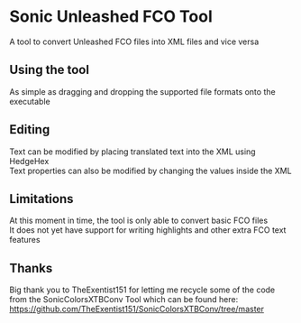 # Sonic Unleashed FCO Tool
A tool to convert Unleashed FCO files into XML files and vice versa

## Using the tool
As simple as dragging and dropping the supported file formats onto the executable<br>

## Editing
Text can be modified by placing translated text into the XML using HedgeHex<br>
Text properties can also be modified by changing the values inside the XML<br>

## Limitations
At this moment in time, the tool is only able to convert basic FCO files<br>
It does not yet have support for writing highlights and other extra FCO text features

## Thanks
Big thank you to TheExentist151 for letting me recycle some of the code from the SonicColorsXTBConv Tool which can be found here:<br>
https://github.com/TheExentist151/SonicColorsXTBConv/tree/master
